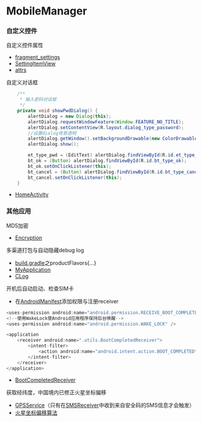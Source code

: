 # MobileManager

### 自定义控件
自定义控件属性      
  - [fragment_settings]
  - [SettingItemView]
  - [attrs]     

自定义对话框
```JAVA
    /**
     * 输入密码对话框
     */
    private void showPwdDialog() {
        alertDialog = new Dialog(this);
        alertDialog.requestWindowFeature(Window.FEATURE_NO_TITLE);
        alertDialog.setContentView(R.layout.dialog_type_password);
        //设置dialog背景透明
        alertDialog.getWindow().setBackgroundDrawable(new ColorDrawable(Color.TRANSPARENT));
        alertDialog.show();

        et_type_pwd = (EditText) alertDialog.findViewById(R.id.et_type_pwd);
        bt_ok = (Button) alertDialog.findViewById(R.id.bt_type_ok);
        bt_ok.setOnClickListener(this);
        bt_cancel = (Button) alertDialog.findViewById(R.id.bt_type_cancel);
        bt_cancel.setOnClickListener(this);
    }
```
  - [HomeActivity]
 

### 其他应用
MD5加密
  - [Encryption]

多渠道打包与自动隐藏debug log
  - [build.gradle]之productFlavors{...}
  - [MyApplication]
  - [CLog]

开机后自动启动、检查SIM卡       
  - 在[AndroidManifest]添加权限与注册receiver
```JAVA
<uses-permission android:name="android.permission.RECEIVE_BOOT_COMPLETED" />
<!--使用WakeLock使Android应用程序保持后台唤醒-->
<uses-permission android:name="android.permission.WAKE_LOCK" />

<application
    <receiver android:name=".utils.BootCompletedReceiver">
        <intent-filter>
            <action android:name="android.intent.action.BOOT_COMPLETED" />
        </intent-filter>
    </receiver>
</application>
```
  - [BootCompletedReceiver]

获取经纬度，中国境内已修正火星坐标偏移
  - [GPSService]（只有在[SMSReceiver]中收到来自安全码的SMS信息才会触发）
  - [火星坐标偏移算法]


  




   [SettingItemView]: <https://github.com/Catherine22/MobileManager/blob/master/app/src/main/java/com/itheima/mobilesafe/ui/SettingItemView.java>
   [fragment_settings]: <https://github.com/Catherine22/MobileManager/blob/master/app/src/main/res/layout/fragment_settings.xml>
   [attrs]: <https://github.com/Catherine22/MobileManager/blob/master/app/src/main/res/values/attrs.xml>
   [HomeActivity]: <https://github.com/Catherine22/MobileManager/blob/master/app/src/main/java/com/itheima/mobilesafe/HomeActivity.java>
   [Encryption]: <https://github.com/Catherine22/MobileManager/blob/master/app/src/main/java/com/itheima/mobilesafe/utils/Encryption.java>
   [build.gradle]: <https://github.com/Catherine22/MobileManager/blob/master/app/build.gradle>
   [AndroidManifest]: <https://github.com/Catherine22/MobileManager/blob/master/app/src/main/AndroidManifest.xml>
   [MyApplication]: <https://github.com/Catherine22/MobileManager/blob/master/app/src/main/java/com/itheima/mobilesafe/MyApplication.java>
   [CLog]: <https://github.com/Catherine22/MobileManager/blob/master/app/src/main/java/com/itheima/mobilesafe/utils/CLog.java>
   [BootCompletedReceiver]: <https://github.com/Catherine22/MobileManager/blob/master/app/src/main/java/com/itheima/mobilesafe/utils/BootCompletedReceiver.java>
   [SMSReceiver]: <https://github.com/Catherine22/MobileManager/blob/master/app/src/main/java/com/itheima/mobilesafe/utils/SMSReceiver.java>
   [GPSService]: <https://github.com/Catherine22/MobileManager/blob/master/app/src/main/java/com/itheima/mobilesafe/services/GPSService.java>
   [火星坐标偏移算法]: <https://github.com/Catherine22/MobileManager/tree/master/app/src/main/java/com/itheima/mobilesafe/services/gcj02>
